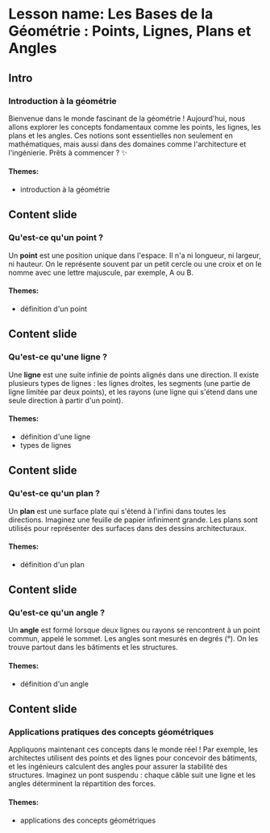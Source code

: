# Lesson name: Les Bases de la Géométrie : Points, Lignes, Plans et Angles

## Intro

### Introduction à la géométrie

Bienvenue dans le monde fascinant de la géométrie ! Aujourd'hui, nous allons explorer les concepts fondamentaux comme les points, les lignes, les plans et les angles. Ces notions sont essentielles non seulement en mathématiques, mais aussi dans des domaines comme l'architecture et l'ingénierie. Prêts à commencer ? ✨

#### **Themes:**
- introduction à la géométrie

## Content slide

### Qu'est-ce qu'un point ?

Un **point** est une position unique dans l'espace. Il n'a ni longueur, ni largeur, ni hauteur. On le représente souvent par un petit cercle ou une croix et on le nomme avec une lettre majuscule, par exemple, A ou B.

#### **Themes:**
- définition d'un point

## Content slide

### Qu'est-ce qu'une ligne ?

Une **ligne** est une suite infinie de points alignés dans une direction. Il existe plusieurs types de lignes : les lignes droites, les segments (une partie de ligne limitée par deux points), et les rayons (une ligne qui s'étend dans une seule direction à partir d'un point).

#### **Themes:**
- définition d'une ligne
- types de lignes

## Content slide

### Qu'est-ce qu'un plan ?

Un **plan** est une surface plate qui s'étend à l'infini dans toutes les directions. Imaginez une feuille de papier infiniment grande. Les plans sont utilisés pour représenter des surfaces dans des dessins architecturaux.

#### **Themes:**
- définition d'un plan

## Content slide

### Qu'est-ce qu'un angle ?

Un **angle** est formé lorsque deux lignes ou rayons se rencontrent à un point commun, appelé le sommet. Les angles sont mesurés en degrés (°). On les trouve partout dans les bâtiments et les structures.

#### **Themes:**
- définition d'un angle

## Content slide

### Applications pratiques des concepts géométriques

Appliquons maintenant ces concepts dans le monde réel ! Par exemple, les architectes utilisent des points et des lignes pour concevoir des bâtiments, et les ingénieurs calculent des angles pour assurer la stabilité des structures. Imaginez un pont suspendu : chaque câble suit une ligne et les angles déterminent la répartition des forces.

#### **Themes:**
- applications des concepts géométriques
